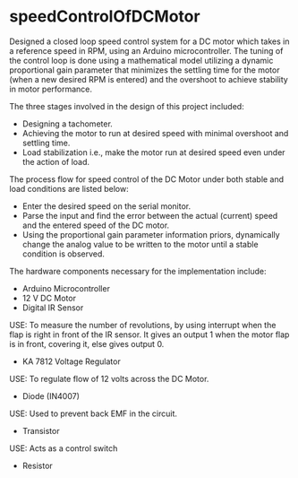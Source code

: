 # speedControlOfDCMotor

Designed a closed loop speed control system for a DC motor which takes in a reference speed in RPM, using an Arduino microcontroller. The tuning of the control loop is done using a mathematical model utilizing a dynamic proportional gain parameter that minimizes the settling time for the motor (when a new desired RPM is entered) and the overshoot to achieve stability in motor performance.

The three stages involved in the design of this project included:
- Designing a tachometer.
- Achieving the motor to run at desired speed with minimal overshoot and settling time.
- Load stabilization i.e., make the motor run at desired speed even under the action of load.

The process flow for speed control of the DC Motor under both stable and load conditions are listed below:
- Enter the desired speed on the serial monitor.
- Parse the input and find the error between the actual (current) speed and the entered speed of the DC motor.
- Using the proportional gain parameter information priors, dynamically change the analog value to be written to the motor until a stable condition is observed.

The hardware components necessary for the implementation include:
- Arduino Microcontroller
- 12 V DC Motor
- Digital IR Sensor

USE: To measure the number of revolutions, by using interrupt when the flap is right in front of the IR sensor. It gives an output 1 when the motor flap is in front, covering it, else gives output 0.
- KA 7812 Voltage Regulator

USE: To regulate flow of 12 volts across the DC Motor.
- Diode (IN4007)

USE: Used to prevent back EMF in the circuit.
- Transistor

USE: Acts as a control switch
- Resistor 